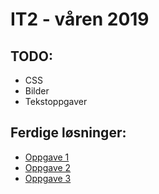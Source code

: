 # IT2 - våren 2019

## TODO:

* CSS
* Bilder
* Tekstoppgaver

## Ferdige løsninger:

* [Oppgave 1](https://thorcc.github.io/it2-v19/oppgave1/oppgave1.html)
* [Oppgave 2](https://thorcc.github.io/it2-v19/oppgave2/oppgave2.html)
* [Oppgave 3](https://thorcc.github.io/it2-v19/oppgave3/oppgave3.html)

